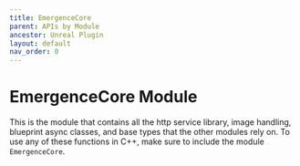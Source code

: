 ```yaml
---
title: EmergenceCore
parent: APIs by Module
ancestor: Unreal Plugin
layout: default
nav_order: 0
---
```


# EmergenceCore Module

This is the module that contains all the http service library, image handling, blueprint async classes, and base types that the other modules rely on. To use any of these functions in C++, make sure to include the module `EmergenceCore`.
